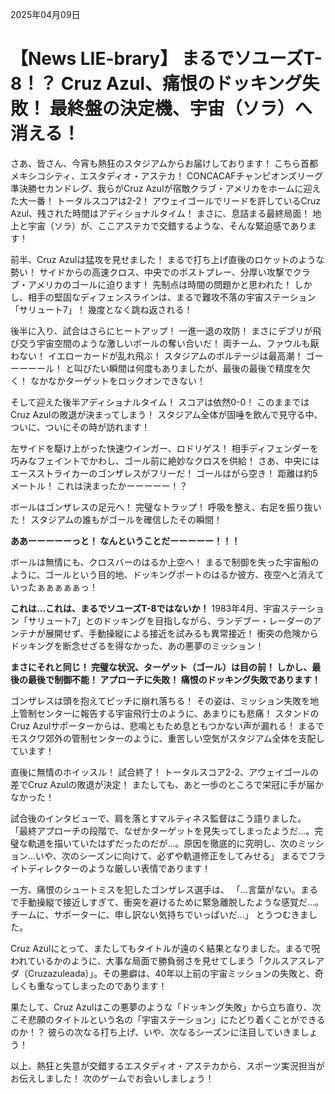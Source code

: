 2025年04月09日

# 【News LIE-brary】 まるでソユーズT-8！？ Cruz Azul、痛恨のドッキング失敗！ 最終盤の決定機、宇宙（ソラ）へ消える！

さあ、皆さん、今宵も熱狂のスタジアムからお届けしております！ こちら首都メキシコシティ、エスタディオ・アステカ！ CONCACAFチャンピオンズリーグ準決勝セカンドレグ、我らがCruz Azulが宿敵クラブ・アメリカをホームに迎えた大一番！ トータルスコアは2-2！ アウェイゴールでリードを許しているCruz Azul、残された時間はアディショナルタイム！ まさに、息詰まる最終局面！ 地上と宇宙（ソラ）が、ここアステカで交錯するような、そんな緊迫感であります！

前半、Cruz Azulは猛攻を見せました！ まるで打ち上げ直後のロケットのような勢い！ サイドからの高速クロス、中央でのポストプレー、分厚い攻撃でクラブ・アメリカのゴールに迫ります！ 先制点は時間の問題かと思われた！ しかし、相手の堅固なディフェンスラインは、まるで難攻不落の宇宙ステーション「サリュート7」！ 幾度となく跳ね返される！

後半に入り、試合はさらにヒートアップ！ 一進一退の攻防！ まさにデブリが飛び交う宇宙空間のような激しいボールの奪い合いだ！ 両チーム、ファウルも厭わない！ イエローカードが乱れ飛ぶ！ スタジアムのボルテージは最高潮！ ゴーーーーール！ と叫びたい瞬間は何度もありましたが、最後の最後で精度を欠く！ なかなかターゲットをロックオンできない！

そして迎えた後半アディショナルタイム！ スコアは依然0-0！ このままではCruz Azulの敗退が決まってしまう！ スタジアム全体が固唾を飲んで見守る中、ついに、ついにその時が訪れます！

左サイドを駆け上がった快速ウインガー、ロドリゲス！ 相手ディフェンダーを巧みなフェイントでかわし、ゴール前に絶妙なクロスを供給！ さあ、中央にはエースストライカーのゴンザレスがフリーだ！ ゴールはがら空き！ 距離は約5メートル！ これは決まったかーーーーー！？

ボールはゴンザレスの足元へ！ 完璧なトラップ！ 呼吸を整え、右足を振り抜いた！ スタジアムの誰もがゴールを確信したその瞬間！

**ああーーーーーっと！ なんということだーーーーー！！！**

ボールは無情にも、クロスバーのはるか上空へ！ まるで制御を失った宇宙船のように、ゴールという目的地、ドッキングポートのはるか彼方、夜空へと消えていったぁぁぁぁぁっ！

**これは…これは、まるでソユーズT-8ではないか！** 1983年4月、宇宙ステーション「サリュート7」とのドッキングを目指しながら、ランデブー・レーダーのアンテナが展開せず、手動操縦による接近を試みるも異常接近！ 衝突の危険からドッキングを断念せざるを得なかった、あの悪夢のミッション！

**まさにそれと同じ！ 完璧な状況、ターゲット（ゴール）は目の前！ しかし、最後の最後で制御不能！ アプローチに失敗！ 痛恨のドッキング失敗であります！**

ゴンザレスは頭を抱えてピッチに崩れ落ちる！ その姿は、ミッション失敗を地上管制センターに報告する宇宙飛行士のように、あまりにも悲痛！ スタンドのCruz Azulサポーターからは、悲鳴ともため息ともつかない声が漏れる！ まるでモスクワ郊外の管制センターのように、重苦しい空気がスタジアム全体を支配しています！

直後に無情のホイッスル！ 試合終了！ トータルスコア2-2、アウェイゴールの差でCruz Azulの敗退が決定！ またしても、あと一歩のところで栄冠に手が届かなかった！

試合後のインタビューで、肩を落とすマルティネス監督はこう語りました。
「最終アプローチの段階で、なぜかターゲットを見失ってしまったようだ…。完璧な軌道を描いていたはずだったのだが…。原因を徹底的に究明し、次のミッション…いや、次のシーズンに向けて、必ずや軌道修正をしてみせる」
まるでフライトディレクターのような厳しい表情であります！

一方、痛恨のシュートミスを犯したゴンザレス選手は、
「…言葉がない。まるで手動操縦で接近しすぎて、衝突を避けるために緊急離脱したような感覚だ…。チームに、サポーターに、申し訳ない気持ちでいっぱいだ…」
とうつむきました。

Cruz Azulにとって、またしてもタイトルが遠のく結果となりました。まるで呪われているかのように、大事な局面で勝負弱さを見せてしまう「クルスアスレアダ（Cruzazuleada）」。その悪癖は、40年以上前の宇宙ミッションの失敗と、奇しくも重なってしまったのであります！

果たして、Cruz Azulはこの悪夢のような「ドッキング失敗」から立ち直り、次こそ悲願のタイトルという名の「宇宙ステーション」にたどり着くことができるのか！？ 彼らの次なる打ち上げ、いや、次なるシーズンに注目していきましょう！

以上、熱狂と失意が交錯するエスタディオ・アステカから、スポーツ実況担当がお伝えしました！ 次のゲームでお会いしましょう！